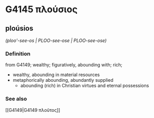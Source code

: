 # G4145 πλούσιος

## ploúsios

_(ploo'-see-os | PLOO-see-ose | PLOO-see-ose)_

### Definition

from G4149; wealthy; figuratively, abounding with; rich; 

- wealthy, abounding in material resources
- metaphorically abounding, abundantly supplied
  - abounding (rich) in Christian virtues and eternal possessions

### See also

[[G4149|G4149 πλοῦτος]]
